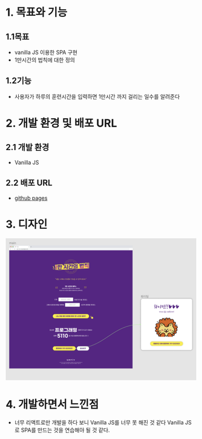 # 1. 목표와 기능

## 1.1목표 
- vanilla JS 이용한 SPA 구현
- 1만시간의 법칙에 대한 정의

## 1.2기능
- 사용자가 하루의 훈련시간을 입력하면 1만시간 까지 걸리는 일수를 알려준다

# 2. 개발 환경 및 배포 URL

## 2.1 개발 환경
- Vanilla JS

## 2.2 배포 URL
- [github pages](https://munseunggyu.github.io/the10000hour_rule/)

# 3. 디자인

![figma](./figma.png)

# 4. 개발하면서 느낀점

- 너무 리액트로만 개발을 하다 보니 Vanilla JS를 너무 못 해진 것 같다 Vanilla JS로 SPA를 만드는 것을 연습해야 될 것 같다.